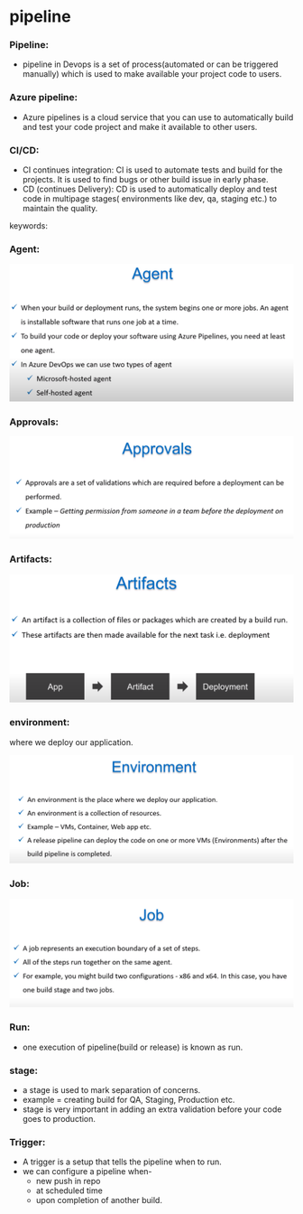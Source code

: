 # pipeline

### Pipeline:

* pipeline in Devops is a set of process\(automated or can be triggered manually\) which is used to make available your project code to users.

### Azure pipeline:

* Azure pipelines is a cloud service that you can use to automatically build and test your code project and make it available to other users.

### CI/CD:

* CI continues integration: CI is used to automate tests and build for the projects. It is used to find bugs or other build issue in early phase.
* CD \(continues Delivery\): CD is used to automatically deploy and test code in multipage stages\( environments like dev, qa, staging etc.\) to maintain the quality. 

keywords: 

### Agent:

![](../.gitbook/assets/image%20%28343%29.png)

### Approvals:

![](../.gitbook/assets/image%20%28340%29.png)

### Artifacts:

![](../.gitbook/assets/image%20%28344%29.png)



### environment:

where we deploy our application.

![](../.gitbook/assets/image%20%28341%29.png)

### Job:

![](../.gitbook/assets/image%20%28338%29.png)

### Run:

* one execution of pipeline\(build or release\) is known as run.

### stage:

* a stage is used to mark separation of concerns.
* example = creating build for QA, Staging, Production etc. 
* stage is very important in adding an extra validation before your code goes to production. 

### Trigger:

* A trigger is a setup that tells the pipeline when to run.
* we can configure a pipeline when-
  * new push in repo
  * at scheduled time
  * upon completion of another build.

